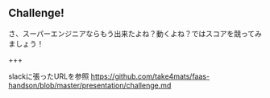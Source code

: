 ## Challenge!

さ、スーパーエンジニアならもう出来たよね？動くよね？ではスコアを競ってみましょう！

+++

slackに張ったURLを参照
https://github.com/take4mats/faas-handson/blob/master/presentation/challenge.md